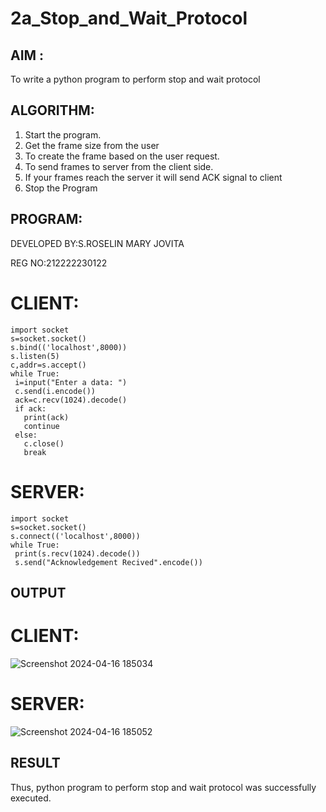 # 2a_Stop_and_Wait_Protocol
## AIM :
To write a python program to perform stop and wait protocol
## ALGORITHM:
1. Start the program.
2. Get the frame size from the user
3. To create the frame based on the user request.
4. To send frames to server from the client side.
5. If your frames reach the server it will send ACK signal to client
6. Stop the Program
## PROGRAM:
DEVELOPED BY:S.ROSELIN MARY JOVITA

REG NO:212222230122
# CLIENT:
```
import socket
s=socket.socket()
s.bind(('localhost',8000))
s.listen(5)
c,addr=s.accept()
while True:
 i=input("Enter a data: ")
 c.send(i.encode())
 ack=c.recv(1024).decode()
 if ack:
   print(ack)
   continue
 else:
   c.close()
   break
```
# SERVER:
```
import socket
s=socket.socket()
s.connect(('localhost',8000))
while True:
 print(s.recv(1024).decode())
 s.send("Acknowledgement Recived".encode())
```
## OUTPUT
# CLIENT:
![Screenshot 2024-04-16 185034](https://github.com/RENUGASARAVANAN/2a_Stop_and_Wait_Protocol/assets/119292258/b05ccdd2-b8b1-42fb-b8bf-4b42f5dda211)

# SERVER:
![Screenshot 2024-04-16 185052](https://github.com/RENUGASARAVANAN/2a_Stop_and_Wait_Protocol/assets/119292258/7508e4c6-8c45-4e65-8595-12ece38c8768)


## RESULT
Thus, python program to perform stop and wait protocol was successfully executed.
